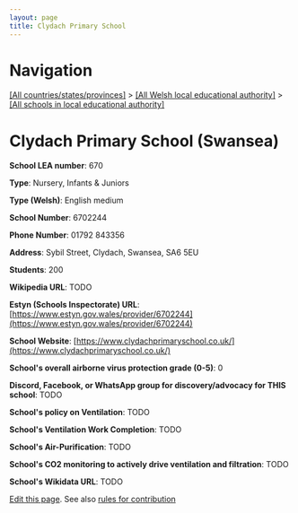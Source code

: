 ```yaml
---
layout: page
title: Clydach Primary School
---
```

# Navigation

[[All countries/states/provinces]](../../..) > [[All Welsh local educational authority]](../..) > [[All schools in local educational authority]](..)

# Clydach Primary School (Swansea)

**School LEA number**: 670

**Type**: Nursery, Infants & Juniors

**Type (Welsh)**: English medium

**School Number**: 6702244

**Phone Number**: 01792 843356

**Address**: Sybil Street, Clydach, Swansea, SA6 5EU

**Students**: 200

**Wikipedia URL**: TODO

**Estyn (Schools Inspectorate) URL**: [https://www.estyn.gov.wales/provider/6702244](https://www.estyn.gov.wales/provider/6702244)

**School Website**: [https://www.clydachprimaryschool.co.uk/](https://www.clydachprimaryschool.co.uk/)

**School's overall airborne virus protection grade (0-5)**: 0

**Discord, Facebook, or WhatsApp group for discovery/advocacy for THIS school**: TODO

**School's policy on Ventilation**: TODO

**School's Ventilation Work Completion**: TODO

**School's Air-Purification**: TODO

**School's CO2 monitoring to actively drive ventilation and filtration**: TODO

**School's Wikidata URL**: TODO




[Edit this page](https://github.com/ventilate-schools/Wales/edit/prif/./Swansea/Clydach_Primary_School.md). See also [rules for contribution](../../../contribution-rules/)